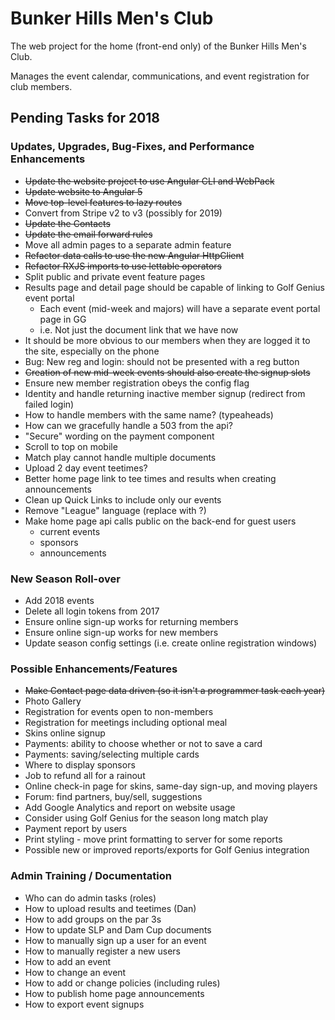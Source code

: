 # Bunker Hills Men's Club

The web project for the home (front-end only) of the Bunker Hills Men's Club.

Manages the event calendar, communications, and event registration for club members.

## Pending Tasks for 2018
    
### Updates, Upgrades, Bug-Fixes, and Performance Enhancements
* ~~Update the website project to use Angular CLI and WebPack~~
* ~~Update website to Angular 5~~
* ~~Move top-level features to lazy routes~~
* Convert from Stripe v2 to v3 (possibly for 2019)
* ~~Update the Contacts~~
* ~~Update the email forward rules~~
* Move all admin pages to a separate admin feature
* ~~Refactor data calls to use the new Angular HttpClient~~
* ~~Refactor RXJS imports to use lettable operators~~
* Split public and private event feature pages
* Results page and detail page should be capable of linking to Golf Genius event portal
  * Each event (mid-week and majors) will have a separate event portal page in GG
  * i.e. Not just the document link that we have now
* It should be more obvious to our members when they are logged it to the site, especially on the phone
* Bug: New reg and login: should not be presented with a reg button
* ~~Creation of new mid-week events should also create the signup slots~~
* Ensure new member registration obeys the config flag
* Identity and handle returning inactive member signup (redirect from failed login)
* How to handle members with the same name? (typeaheads)
* How can we gracefully handle a 503 from the api?
* "Secure" wording on the payment component
* Scroll to top on mobile
* Match play cannot handle multiple documents
* Upload 2 day event teetimes?
* Better home page link to tee times and results when creating announcements
* Clean up Quick Links to include only our events
* Remove "League" language (replace with ?)
* Make home page api calls public on the back-end for guest users
    * current events
    * sponsors
    * announcements

### New Season Roll-over
* Add 2018 events
* Delete all login tokens from 2017
* Ensure online sign-up works for returning members
* Ensure online sign-up works for new members
* Update season config settings (i.e. create online registration windows)

### Possible Enhancements/Features
* ~~Make Contact page data driven (so it isn't a programmer task each year)~~
* Photo Gallery
* Registration for events open to non-members
* Registration for meetings including optional meal
* Skins online signup
* Payments: ability to choose whether or not to save a card
* Payments: saving/selecting multiple cards
* Where to display sponsors
* Job to refund all for a rainout
* Online check-in page for skins, same-day sign-up, and moving players
* Forum: find partners, buy/sell, suggestions
* Add Google Analytics and report on website usage
* Consider using Golf Genius for the season long match play
* Payment report by users
* Print styling - move print formatting to server for some reports
* Possible new or improved reports/exports for Golf Genius integration

### Admin Training / Documentation
* Who can do admin tasks (roles)
* How to upload results and teetimes (Dan)
* How to add groups on the par 3s
* How to update SLP and Dam Cup documents
* How to manually sign up a user for an event
* How to manually register a new users
* How to add an event
* How to change an event
* How to add or change policies (including rules)
* How to publish home page announcements
* How to export event signups
